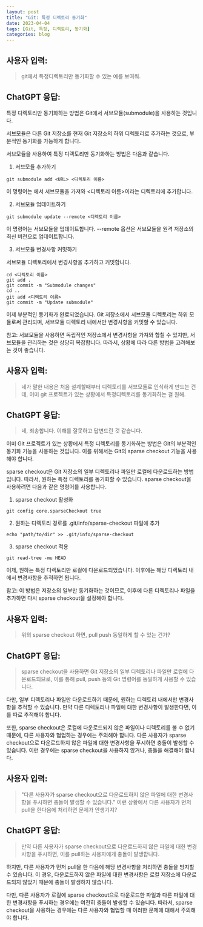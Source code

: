 ```yaml
---
layout: post
title: "Git: 특정 디렉토리 동기화"
date: 2023-04-04
tags: [Git, 특정, 디렉토리, 동기화]
categories: blog
---
```


## 사용자 입력:
> git에서 특정디렉토리만 동기화할 수 있는 예를 보여줘.

## ChatGPT 응답:
> 

특정 디렉토리만 동기화하는 방법은 Git에서 서브모듈(submodule)을 사용하는 것입니다. 

서브모듈은 다른 Git 저장소를 현재 Git 저장소의 하위 디렉토리로 추가하는 것으로, 부분적인 동기화를 가능하게 합니다. 

서브모듈을 사용하여 특정 디렉토리만 동기화하는 방법은 다음과 같습니다.

1. 서브모듈 추가하기

```
git submodule add <URL> <디렉토리 이름>
```

이 명령어는 <URL>에서 서브모듈을 가져와 <디렉토리 이름>이라는 디렉토리에 추가합니다.

2. 서브모듈 업데이트하기

```
git submodule update --remote <디렉토리 이름>
```

이 명령어는 서브모듈을 업데이트합니다. --remote 옵션은 서브모듈을 원격 저장소의 최신 버전으로 업데이트합니다.

3. 서브모듈 변경사항 커밋하기

서브모듈 디렉토리에서 변경사항을 추가하고 커밋합니다.

```
cd <디렉토리 이름>
git add .
git commit -m "Submodule changes"
cd ..
git add <디렉토리 이름>
git commit -m "Update submodule"
```

이제 부분적인 동기화가 완료되었습니다. Git 저장소에서 서브모듈 디렉토리는 하위 모듈로써 관리되며, 서브모듈 디렉토리 내에서만 변경사항을 커밋할 수 있습니다.

참고: 서브모듈을 사용하면 독립적인 저장소에서 변경사항을 가져와 합칠 수 있지만, 서브모듈을 관리하는 것은 상당히 복잡합니다. 따라서, 상황에 따라 다른 방법을 고려해보는 것이 좋습니다.

## 사용자 입력:
> 네가 말한 내용은 처음 설계할때부터 디렉토리를 서브모듈로 인식하게 만드는 건데, 이미 git 프로젝트가 있는 상황에서 특정디렉토리를 동기화하는 걸 원해.

## ChatGPT 응답:
> 네, 죄송합니다. 이해를 잘못하고 답변드린 것 같습니다.

이미 Git 프로젝트가 있는 상황에서 특정 디렉토리를 동기화하는 방법은 Git의 부분적인 동기화 기능을 사용하는 것입니다. 이를 위해서는 Git의 sparse checkout 기능을 사용해야 합니다.

sparse checkout은 Git 저장소의 일부 디렉토리나 파일만 로컬에 다운로드하는 방법입니다. 따라서, 원하는 특정 디렉토리를 동기화할 수 있습니다. sparse checkout을 사용하려면 다음과 같은 명령어를 사용합니다.

1. sparse checkout 활성화

```
git config core.sparseCheckout true
```

2. 원하는 디렉토리 경로를 .git/info/sparse-checkout 파일에 추가

```
echo "path/to/dir" >> .git/info/sparse-checkout
```

3. sparse checkout 적용

```
git read-tree -mu HEAD
```

이제, 원하는 특정 디렉토리만 로컬에 다운로드되었습니다. 이후에는 해당 디렉토리 내에서 변경사항을 추적하면 됩니다. 

참고: 이 방법은 저장소의 일부만 동기화하는 것이므로, 이후에 다른 디렉토리나 파일을 추가하면 다시 sparse checkout을 설정해야 합니다.

## 사용자 입력:
> 위의 sparse checkout 하면, pull push 동일하게 할 수 있는 건가?

## ChatGPT 응답:
> sparse checkout을 사용하면 Git 저장소의 일부 디렉토리나 파일만 로컬에 다운로드되므로, 이를 통해 pull, push 등의 Git 명령어를 동일하게 사용할 수 있습니다. 

다만, 일부 디렉토리나 파일만 다운로드하기 때문에, 원하는 디렉토리 내에서만 변경사항을 추적할 수 있습니다. 만약 다른 디렉토리나 파일에 대한 변경사항이 발생한다면, 이를 따로 추적해야 합니다.

또한, sparse checkout은 로컬에 다운로드되지 않은 파일이나 디렉토리를 볼 수 없기 때문에, 다른 사용자와 협업하는 경우에는 주의해야 합니다. 다른 사용자가 sparse checkout으로 다운로드하지 않은 파일에 대한 변경사항을 푸시하면 충돌이 발생할 수 있습니다. 이런 경우에는 sparse checkout을 사용하지 않거나, 충돌을 해결해야 합니다.

## 사용자 입력:
> "다른 사용자가 sparse checkout으로 다운로드하지 않은 파일에 대한 변경사항을 푸시하면 충돌이 발생할 수 있습니다." 이런 상황에서 다른 사용자가 먼저 pull을 한다음에 처리하면 문제가 안생기지?

## ChatGPT 응답:
> 만약 다른 사용자가 sparse checkout으로 다운로드하지 않은 파일에 대한 변경사항을 푸시하면, 이를 pull하는 사용자에게 충돌이 발생합니다. 

하지만, 다른 사용자가 먼저 pull을 한 다음에 해당 변경사항을 처리하면 충돌을 방지할 수 있습니다. 이 경우, 다운로드하지 않은 파일에 대한 변경사항은 로컬 저장소에 다운로드되지 않았기 때문에 충돌이 발생하지 않습니다.

다만, 다른 사용자가 로컬에 sparse checkout으로 다운로드한 파일과 다른 파일에 대한 변경사항을 푸시하는 경우에는 여전히 충돌이 발생할 수 있습니다. 따라서, sparse checkout을 사용하는 경우에는 다른 사용자와 협업할 때 이러한 문제에 대해서 주의해야 합니다.

